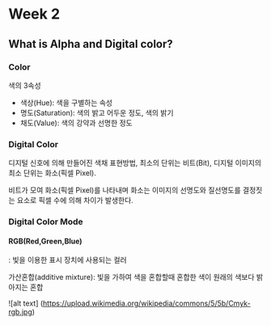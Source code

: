 # Week 2 
## What is Alpha and Digital color?

### Color
색의 3속성
- 색상(Hue): 색을 구별하는 속성
- 명도(Saturation): 색의 밝고 어두운 정도, 색의 밝기
- 채도(Value): 색의 강약과 선명한 정도

### Digital Color
디지털 신호에 의해 만들어진 색채 표현방법, 최소의 단위는 비트(Bit), 디지털 이미지의 최소 단위는 화소(픽셀 Pixel).

비트가 모여 화소(픽셀 Pixel)를 나타내며 화소는 이미지의 선명도와 질선명도를 결정짓는 요소로 픽셀 수에 의해 차이가 발생한다.

### Digital Color Mode

#### RGB(Red,Green,Blue)

: 빛을 이용한 표시 장치에 사용되는 컬러

가산혼합(additive mixture): 빛을 가하여 색을 혼합할때 혼합한 색이 원래의 색보다 밝아지는 혼합

![alt text] (https://upload.wikimedia.org/wikipedia/commons/5/5b/Cmyk-rgb.jpg)
